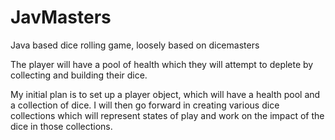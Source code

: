 # JavMasters
Java based dice rolling game, loosely based on dicemasters

The player will have a pool of health which they will attempt to deplete by collecting and building their dice.

My initial plan is to set up a player object, which will have a health pool and a collection of dice.
I will then go forward in creating various dice collections which will represent states of play and work on the impact of the dice in those collections.
